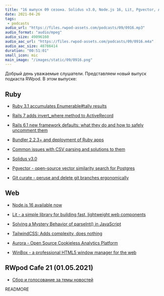 ```yaml
---
title: "16 выпуск 09 сезона. Solidus v3.0, Node.js 16, Lit, Pgvector, Aurora, WinBox, TailwindCSS, Git curate и прочее"
date: 2021-04-26
tags:
 - podcasts
audio_url: "https://files.rwpod-assets.com/podcasts/09/0916.mp3"
audio_format: "audio/mpeg"
audio_size: 49096160
audio_aac_url: "https://files.rwpod-assets.com/podcasts/09/0916.m4a"
audio_aac_size: 48786414
duration: "00:51:01"
small_icon: mic
main_image: "/images/static/09/0916.png"
---
```


Добрый день уважаемые слушатели. Представляем новый выпуск подкаста RWpod. В этом выпуске:

## Ruby

 - [Ruby 3.1 accumulates Enumerable#tally results](https://bigbinary.com/blog/ruby-3-1-accumulates-enumerable-tally-results)
 - [Rails 7 adds invert_where method to ActiveRecord](https://blog.saeloun.com/2021/04/21/rails-7-invert-where-method)
 - [Rails 6.1 new framework defaults: what they do and how to safely uncomment them](https://dylansreile.medium.com/rails-6-1-new-framework-defaults-what-they-do-and-how-to-safely-uncomment-them-c546b70f0c5e)
 - [Bundler 2.2.3+ and deployment of Ruby apps](https://prathamesh.tech/2021/04/18/bundler-2-2-3-and-deployment-of-ruby-apps/)


 - [Common issues with CSV parsing and solutions to them](https://longliveruby.com/articles/ruby-csv-common-issues)
 - [Solidus v3.0](https://solidus.io/blog/2021/04/20/solidus-v3-0.html)
 - [Pgvector - open-source vector similarity search for Postgres](https://github.com/ankane/pgvector)
 - [Git curate - peruse and delete git branches ergonomically](https://github.com/matt-harvey/git_curate)

## Web

 - [Node.js 16 available now](https://nodejs.medium.com/node-js-16-available-now-7f5099a97e70)
 - [Lit - a simple library for building fast, lightweight web components](https://lit.dev/)
 - [Solving a Mystery Behavior of parseInt() in JavaScript](https://dmitripavlutin.com/parseint-mystery-javascript/)


 - [TailwindCSS: Adds complexity, does nothing](https://dev.to/brianboyko/tailwindcss-adds-complexity-does-nothing-3hpn)
 - [Aurora - Open Source Cookieless Analytics Platform](https://github.com/itsrennyman/aurora)
 - [WinBox - a professional HTML5 window manager for the web](https://nextapps-de.github.io/winbox/)

## RWpod Cafe 21 (01.05.2021)

 - [Сбор и голосование за темы новостей](https://github.com/rwpod/cafe-discussions/discussions/6)

READMORE
